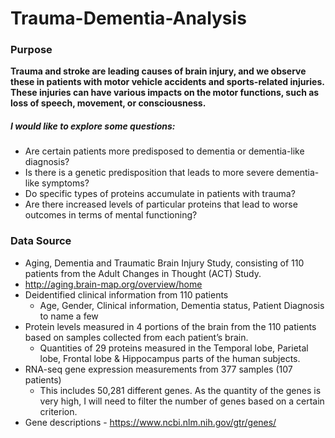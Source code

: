 # Trauma-Dementia-Analysis

### Purpose

**Trauma and stroke are leading causes of brain injury, and we observe these in patients with motor vehicle accidents and sports-related injuries. These injuries can have various impacts on the motor functions, such as loss of speech, movement, or consciousness.**

##### I would like to explore some questions: 
- Are certain patients more predisposed to dementia or dementia-like diagnosis? 
- Is there is a genetic predisposition that leads to more severe dementia-like symptoms? 
- Do specific types of proteins accumulate in patients with trauma? 
- Are there increased levels of particular proteins that lead to worse outcomes in terms of mental functioning?

### Data Source
- Aging, Dementia and Traumatic Brain Injury Study, consisting of 110 patients from the Adult Changes in Thought (ACT) Study. 
- http://aging.brain-map.org/overview/home
- Deidentified clinical information from 110 patients
  - Age, Gender, Clinical information, Dementia status, Patient Diagnosis to name a few
- Protein levels measured in 4 portions of the brain from the 110 patients based on samples collected from each patient’s brain.
  - Quantities of 29 proteins measured in the Temporal lobe, Parietal lobe, Frontal lobe & Hippocampus parts of the human subjects. 
- RNA-seq gene expression measurements from 377 samples (107 patients)
  - This includes 50,281 different genes. As the quantity of the genes is very high, I will need to filter the number of genes based on a certain criterion.  
- Gene descriptions - https://www.ncbi.nlm.nih.gov/gtr/genes/

